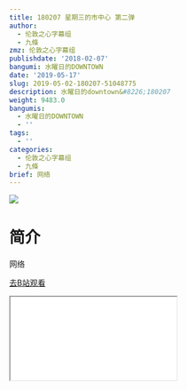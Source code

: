 ```yaml
---
title: 180207 星期三的市中心 第二弹
author:
  - 伦敦之心字幕组
  - 九條
zmz: 伦敦之心字幕组
publishdate: '2018-02-07'
bangumi: 水曜日的DOWNTOWN
date: '2019-05-17'
slug: 2019-05-02-180207-51048775
description: 水曜日的downtown&#8226;180207
weight: 9483.0
bangumis:
  - 水曜日的DOWNTOWN
  - ''
tags:
  - ''
categories:
  - 伦敦之心字幕组
  - 九條
brief: 网络
---
```

![](https://raw.githubusercontent.com/tcgriffith/owaraisite/master/static/tmpimg/c935e8c8b07b16959beb3be7dfbb8c50b3b0d44d.jpg.480.jpg)
# 简介  
网络  

[去B站观看](https://www.bilibili.com/video/av51048775/)
<div class ="resp-container"><iframe class="testiframe" src="//player.bilibili.com/player.html?aid=51048775"", scrolling="no", allowfullscreen="true" > </iframe></div> 
